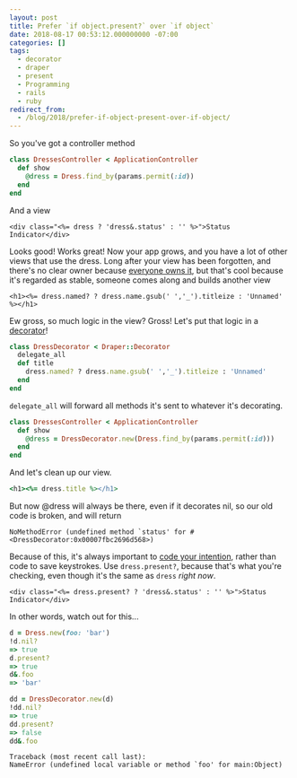 ```yaml
---
layout: post
title: Prefer `if object.present?` over `if object`
date: 2018-08-17 00:53:12.000000000 -07:00
categories: []
tags:
  - decorator
  - draper
  - present
  - Programming
  - rails
  - ruby
redirect_from:
  - /blog/2018/prefer-if-object-present-over-if-object/
---
```


So you've got a controller method

```ruby
class DressesController < ApplicationController
  def show
    @dress = Dress.find_by(params.permit(:id))
  end
end
```

And a view

```erb
<div class="<%= dress ? 'dress&.status' : '' %>">Status Indicator</div>
```

Looks good! Works great! Now your app grows, and you have a lot of other views that use the dress. Long after your view has been forgotten, and there's no clear owner because <a href="https://www.agilealliance.org/glossary/collective-ownership/">everyone owns it</a>, but that's cool because it's regarded as stable, someone comes along and builds another view

```erb
<h1><%= dress.named? ? dress.name.gsub(' ','_').titleize : 'Unnamed' %></h1>
```

Ew gross, so much logic in the view? Gross! Let's put that logic in a <a href="https://github.com/drapergem/draper">decorator</a>!

```ruby
class DressDecorator < Draper::Decorator
  delegate_all
  def title
    dress.named? ? dress.name.gsub(' ','_').titleize : 'Unnamed'
  end
end
```

<code>delegate_all</code> will forward all methods it's sent to whatever it's decorating.

```ruby
class DressesController < ApplicationController
  def show
    @dress = DressDecorator.new(Dress.find_by(params.permit(:id)))
  end
end
```

And let's clean up our view.

```ruby
<h1><%= dress.title %></h1>
```

But now @dress will always be there, even if it decorates nil, so our old code is broken, and will return

```
NoMethodError (undefined method `status' for #<DressDecorator:0x00007fbc2696d568>)
```

Because of this, it's always important to <a href="https://medium.freecodecamp.org/how-to-make-your-code-better-with-intention-revealing-function-names-6c8b5271693e">code your intention</a>, rather than code to save keystrokes. Use <code>dress.present?</code>, because that's what you're checking, even though it's the same as <code>dress</code> <i>right now</i>.

```erb
<div class="<%= dress.present? ? 'dress&.status' : '' %>">Status Indicator</div>
```

In other words, watch out for this...

```ruby
d = Dress.new(foo: 'bar')
!d.nil?
=> true
d.present?
=> true
d&.foo
=> 'bar'

dd = DressDecorator.new(d)
!dd.nil?
=> true
dd.present?
=> false
dd&.foo
```

```
Traceback (most recent call last):
NameError (undefined local variable or method `foo' for main:Object)
```
